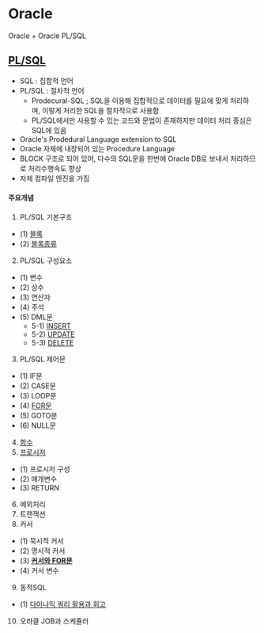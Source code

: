 # Oracle
Oracle + Oracle PL/SQL

## [PL/SQL](https://github.com/kHeNoTbB/Oracle/tree/main/PLSQL)
* SQL : 집합적 언어
* PL/SQL : 절차적 언어
  * Prodecural-SQL ; SQL을 이용해 집합적으로 데이터를 필요에 맞게 처리하며, 이렇게 처리한 SQL을 절차적으로 사용함
  * PL/SQL에서만 사용할 수 있는 코드와 문법이 존재하지만 데이터 처리 중심은 SQL에 있음
* Oracle's Prodedural Language extension to SQL
* Oracle 자체에 내장되어 있는 Procedure Language
* BLOCK 구조로 되어 있어, 다수의 SQL문을 한번에 Oracle DB로 보내서 처리하므로 처리수행속도 향상
* 자체 컴파일 엔진을 가짐
#### 주요개념
1. PL/SQL 기본구조
  * (1) [블록](https://github.com/kHeNoTbB/Oracle/blob/main/PLSQL/01_Block_Structure.sql)
  * (2) [블록종류](https://github.com/kHeNoTbB/Oracle/blob/main/PLSQL/02_Block_Type.sql)
2. PL/SQL 구성요소
  * (1) 변수
  * (2) 상수
  * (3) 연산자
  * (4) 주석
  * (5) DML문
    * 5-1) [INSERT](https://github.com/kHeNoTbB/Oracle/blob/main/PLSQL/10_Insert.sql)
    * 5-2) [UPDATE](https://github.com/kHeNoTbB/Oracle/blob/main/PLSQL/11_Update.sql)
    * 5-3) [DELETE](https://github.com/kHeNoTbB/Oracle/blob/main/PLSQL/12_Delete.sql)
3. PL/SQL 제어문
  * (1) IF문
  * (2) CASE문
  * (3) LOOP문
  * (4) [FOR문](https://github.com/kHeNoTbB/Oracle/blob/main/PLSQL/13_For_Loop.sql)
  * (5) GOTO문
  * (6) NULL문
4. [함수](https://github.com/kHeNoTbB/Oracle/blob/main/PLSQL/04_Function.sql)
5. [프로시저](https://github.com/kHeNoTbB/Oracle/blob/main/PLSQL/03_Procedure.sql)
  * (1) 프로시저 구성
  * (2) 매개변수
  * (3) RETURN
6. 예외처리
7. 트랜잭션
8. 커서
  * (1) 묵시적 커서
  * (2) 명시적 커서
  * (3) [**커서와 FOR문**](https://github.com/kHeNoTbB/Oracle/blob/main/PLSQL/%EB%AA%85%EC%8B%9C%EC%A0%81%EC%BB%A4%EC%84%9CFOR-LOOP.sql)
  * (4) 커서 변수
9. 동적SQL
  * (1) [다이나믹 쿼리 활용과 회고](https://github.com/kHeNoTbB/Oracle/blob/main/PLSQL/%ED%94%84%EB%A1%9C%EC%8B%9C%EC%A0%80.md)
10. 오라클 JOB과 스케쥴러
